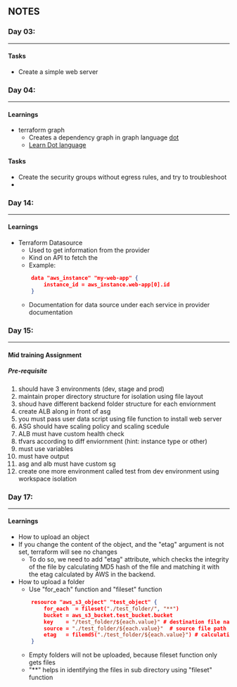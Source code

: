 ## NOTES

### Day 03:

---

#### Tasks

* Create a simple web server


### Day 04:

---

#### Learnings

* terraform graph
    * Creates a dependency graph in graph language [dot](https://graphviz.org/doc/info/lang.html)
    * [Learn Dot language](https://www.ocf.berkeley.edu/~eek/index.html/tiny_examples/thinktank/src/gv1.7c/doc/dotguide.pdf)

#### Tasks

* Create the security groups without egress rules, and try to troubleshoot
* 


### Day 14:

---

#### Learnings

* Terraform Datasource
    * Used to get information from the provider
    * Kind on API to fetch the 
    * Example:
    ```json
        data "aws_instance" "my-web-app" {
            instance_id = aws_instance.web-app[0].id
        }
    ```
    * Documentation for data source under each service in provider documentation


### Day 15:

---

#### Mid training Assignment

##### Pre-requisite

1. should have 3 environments (dev, stage and prod)
2. maintain proper directory structure for isolation using file layout
3. shoud have different backend folder structure for each enviornment
4. create ALB along in front of asg
5. you must pass user data script using file function to install web server
6. ASG should have scaling policy and scaling scedule
7. ALB must have custom health check
8. tfvars according to diff enviornment (hint: instance type or other)
9. must use variables
10. must have output
11. asg and alb must have custom sg
12. create one more environment called test from dev environment using workspace isolation


### Day 17:

---

#### Learnings

* How to upload an object
* If you change the content of the object, and the "etag" argument is not set, terraform will see no changes
    * To do so, we need to add "etag" attribute, which checks the integrity of the file by calculating MD5 hash of the file 
        and matching it with the etag calculated by AWS in the backend.
* How to upload a folder
    * Use "for_each" function and "fileset" function
    ```json
        resource "aws_s3_object" "test_object" {
            for_each  = fileset("./test_folder/", "**")
            bucket = aws_s3_bucket.test_bucket.bucket
            key    = "/test_folder/${each.value}" # destination file name
            source = "./test_folder/${each.value}"  # source file path
            etag   = filemd5("./test_folder/${each.value}") # calculating MD5 hash of the file locally and match that with etag in AWS side.
        }
    ```
    * Empty folders will not be uploaded, because fileset function only gets files
    * "**" helps in identifying the files in sub directory using "fileset" function
